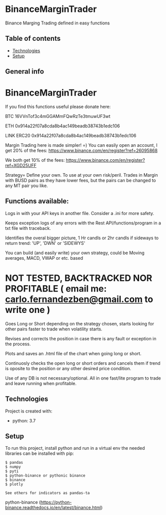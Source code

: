 # BinanceMarginTrader
Binance Marging Trading defined in easy functions
## Table of contents
* [Technologies](#technologies)
* [Setup](#setup)

## General info

# BinanceMarginTrader

If you find this functions useful please donate here: 

BTC 16VVnTof3c4mGGAMmFQwRzTe3tmuwUF3wt 

ETH 0x914a22f07a8cda8b4ac149beadb38743b1edc106

LINK ERC20 0x914a22f07a8cda8b4ac149beadb38743b1edc106

Margin Trading here is made simpler! =) You can easily open an account, I get 20% of the fees: https://www.binance.com/en/register?ref=26095868

We both get 10% of the fees: https://www.binance.com/en/register?ref=XGD25UFF

Strategy= Define your own. To use at your own risk/peril. Trades in Margin with BUSD pairs as they have lower fees, but the pairs can be changed to any MT pair you like.

## Functions available:

Logs in with your API keys in another file. Consider a .ini for more safety.

Keeps exception logs of any errors with the Rest API/functions/program in a txt file with traceback.

Identifies the overal bigger picture, 1 Hr candls or 2hr candls if sideways to return trend: 'UP', 'DWN' or 'SIDEWYS'

You can build (and easily write) your own strategy, could be Moving averages, MACD, VWAP or etc. based 
# NOT TESTED, BACKTRACKED NOR PROFITABLE ( email me: carlo.fernandezben@gmail.com to write one )

Goes Long or Short depending on the strategy chosen, starts looking for other pairs faster to trade when volatility starts.

Revises and corrects the position in case there is any fault or exception in the process.

Plots and saves an .html file of the chart when going long or short.

Continuosly checks the open long or short orders and cancels them if trend is oposite to the position or any other desired price condition.

Use of any DB is not necessary/optional. All in one fast/lite program to trade and leave running when profitable.
	
## Technologies
Project is created with:
* python: 3.7

	
## Setup
To run this project, install python and run in a virtual env the needed libraries can be installed with pip:

```
$ pandas
$ numpy
$ pyti
$ python-binance or pythonic binance 
$ binance
$ plotly

See others for indicators as pandas-ta
```
python-binance (https://python-binance.readthedocs.io/en/latest/binance.html)
